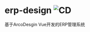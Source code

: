 # erp-design ![CD](https://github.com/LIjiAngChen8/erp-design/actions/workflows/main.yml/badge.svg)

基于ArcoDesgin Vue开发的ERP管理系统

